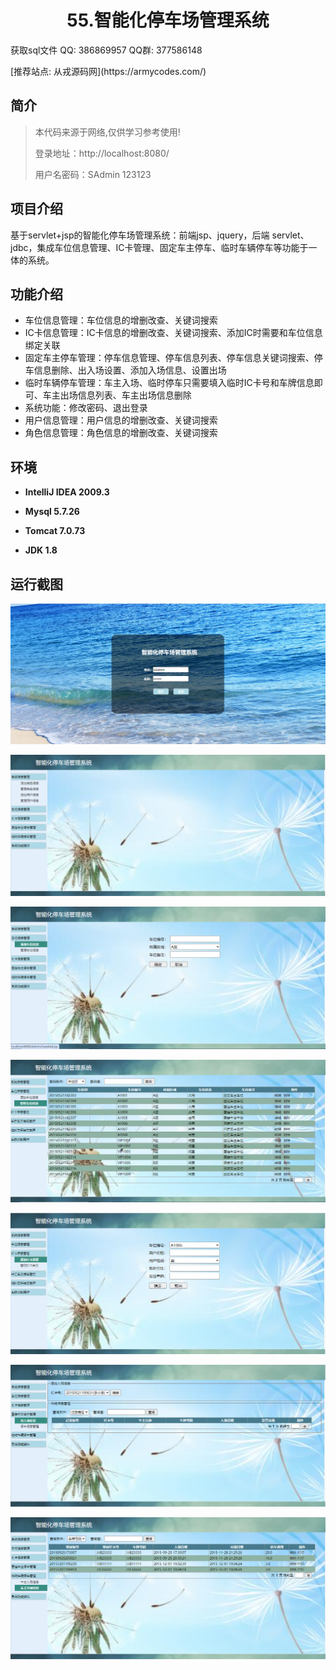 <p><h1 align="center">55.智能化停车场管理系统</h1></p>

<p> 获取sql文件 QQ: 386869957 QQ群: 377586148 </p>
<p> [推荐站点: 从戎源码网](https://armycodes.com/) </p>

## 简介

> 本代码来源于网络,仅供学习参考使用!
> 
> 登录地址：http://localhost:8080/
> 
> 用户名密码：SAdmin 123123
>

## 项目介绍
基于servlet+jsp的智能化停车场管理系统：前端jsp、jquery，后端 servlet、jdbc，集成车位信息管理、IC卡管理、固定车主停车、临时车辆停车等功能于一体的系统。

## 功能介绍

- 车位信息管理：车位信息的增删改查、关键词搜索
- IC卡信息管理：IC卡信息的增删改查、关键词搜索、添加IC时需要和车位信息绑定关联
- 固定车主停车管理：停车信息管理、停车信息列表、停车信息关键词搜索、停车信息删除、出入场设置、添加入场信息、设置出场
- 临时车辆停车管理：车主入场、临时停车只需要填入临时IC卡号和车牌信息即可、车主出场信息列表、车主出场信息删除
- 系统功能：修改密码、退出登录
- 用户信息管理：用户信息的增删改查、关键词搜索
- 角色信息管理：角色信息的增删改查、关键词搜索

## 环境

- <b>IntelliJ IDEA 2009.3</b>

- <b>Mysql 5.7.26</b>

- <b>Tomcat 7.0.73</b>

- <b>JDK 1.8</b>


## 运行截图
![](screenshot/1.png)

![](screenshot/2.png)

![](screenshot/3.png)

![](screenshot/4.png)

![](screenshot/5.png)

![](screenshot/6.png)

![](screenshot/7.png)

